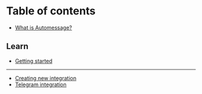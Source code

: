 # Table of contents

* [What is Automessage?](README.md)

## Learn

* [Getting started](learn/getting-started.md)

***

* [Creating new integration](creating-new-integration.md)
* [Telegram integration](telegram-integration.md)
